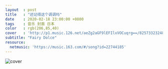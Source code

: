 ```yaml
---
layout  : post
title   : "还记得这个调调吗"
date    : 2020-02-18 23:00:00 +0800
tags    : 音乐 封面 日本
color   : rgb(206,85,40)
cover   : 'http://p1.music.126.net/aeZg2aGF9lEFIlxVOCuqrg==/825733232483492.jpg'
subtitle: "Fairy Dolce"
resource:
  netmusic: 'https://music.163.com/#/song?id=22744185'
---
```


![cover](http://p1.music.126.net/aeZg2aGF9lEFIlxVOCuqrg==/825733232483492.jpg)

